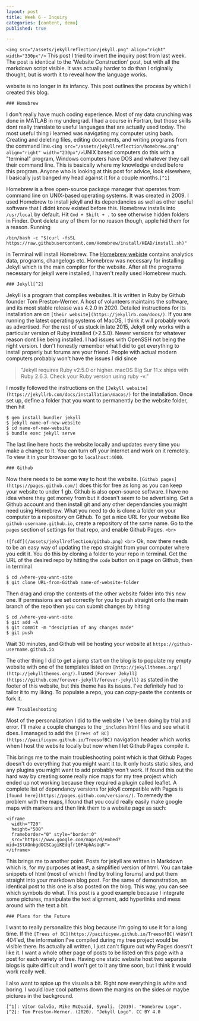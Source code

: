 ```yaml
---
layout: post
title: Week 6 - Inquiry
categories: [content, demo]
published: true

---
```

`<img src="/assets/jekyllreflection/jekyll.png" align="right" width="330px"/>`
This post I tried to invert the inquiry post from last week. The post is identical to the 'Website Construction' post, but with all the markdown script visible. It was actually harder to do than I originally thought, but is worth it to reveal how the language works.

website is no longer in its infancy. This post outlines the process by which I created this blog.

`### Homebrew`

I don't really have much coding experience. Most of my data crunching was done in MATLAB in my undergrad. I had a course in Fortran, but those skills dont really translate to useful languages that are actually used today. The most useful thing i learned was navigating my computer using bash. Creating and deleting files, editing documents, and writing programs from the command line.`<img src="/assets/jekyllreflection/homebrew.png" align="right" width="230px"/>`UNIX based computers do this with a "terminal" program, Windows computers have DOS and whatever they call their command line. This is basically where my knowledge ended before this program. Anyone who is looking at this post for advice, look elsewhere; I basically just banged my head against it for a couple months.`[^1]`

Homebrew is a free open-source package manager that operates from command line on UNIX-based operating systems. It was created in 2009. I used Homebrew to install jekyll and its dependancies as well as other useful software that I didnt know existed before this. Homebrew installs into ``/usr/local`` by default. Hit ``Cmd + Shift + .`` to see otherwise hidden folders in Finder. Dont delete any of them for no reason though, apple hid them for a reason. Running
```
/bin/bash -c "$(curl -fsSL https://raw.githubusercontent.com/Homebrew/install/HEAD/install.sh)"
```
in Terminal will install Homebrew. The [Homebrew webiste](https://brew.sh/) contains analytics data, programs, changelogs etc. Homebrew was necessary for installing Jekyll which is the main compiler for the website. After all the programs necessary for jekyll were installed, I haven't really used Homebrew much.

`### Jekyll[^2]`

Jekyll is a program that compiles websites. It is written in Ruby by Github founder Tom Preston-Werner. A host of volunteers maintains the software, and its most stable release was 4.2.0 in 2020. Detailed instructions for its installation are on `[their website](https://jekyllrb.com/docs/)`. If you are running the latest operating systems of MacOS, I think it will probably work as advertised. For the rest of us stuck in late 2015, Jekyll only works with a particular version of Ruby installed (>2.5.0). Newer versions for whatever reason dont like being installed. I had issues with OpenSSH not being the right version. I don't honestly remember what I did to get everything to install properly but forums are your friend. People with actual modern computers probably won't have the issues I did since

>"Jekyll requires Ruby v2.5.0 or higher. macOS Big Sur 11.x ships with Ruby 2.6.3. Check your Ruby version using ruby -v."

I mostly followed the instructions on the `[Jekyll website](https://jekyllrb.com/docs/installation/macos/)` for the installation. Once set up, define a folder that you want to permanently be the website folder, then hit 

```
$ gem install bundler jekyll
$ jekyll name-of-new-website
$ cd name-of-new-website
$ bundle exec jekyll serve
```
The last line here hosts the website locally and updates every time you make a change to it. You can turn off your internet and work on it remotely. To view it in your browser go to `localhost:4000`.

`### Github`

Now there needs to be some way to host the website. `[Github pages](https://pages.github.com/)` does this for free as long as you can keep your website to under 1 gb. Github is also open-source software. I have no idea where they get money from but it doesn't seem to be advertising. Get a Github account and then install git and any other dependancies you might need using Homebrew. What you need to do is clone a folder on your computer to a repository on Github. To get a nice URL for your website like `github-username.github.io`, create a repository of the same name. Go to the `pages` section of settings for that repo, and enable Github Pages.
`<br>`

`![fsdf](/assets/jekyllreflection/github.png)`
`<br>`
Ok, now there needs to be an easy way of updating the repo straight from your computer where you edit it. You do this by cloning a folder to your repo in terminal. Get the URL of the desired repo by hitting the `code` button on it page on Github, then in terminal
```
$ cd /where-you-want-site
$ git clone URL-from-Github name-of-website-folder
```
Then drag and drop the contents of the other website folder into this new one. If permissions are set correctly for you to push straight onto the main branch of the repo then you can submit changes by hitting
```
$ cd /where-you-want-site
$ git add -A
$ git commit -m "desciption of any changes made"
$ git push
```
Wait 30 minutes, and Github will be hosting your website at `https://github-username.github.io`

The other thing I did to get a jump start on the blog is to populate my empty website with one of the templates listed on `[http://jekyllthemes.org/](http://jekyllthemes.org/)`. I used `[Forever Jekyll](https://github.com/forever-jekyll/forever-jekyll)` as stated in the footer of this website, but this theme has its issues. I've definitely had to tailor it to my liking. To populate a repo, you can copy-paste the contents or fork it.

`### Troubleshooting`

Most of the personalization I did to the website I 've been doing by trial and error. I'll make a couple changes to the `_includes` html files and see what it does. I managed to add the `[Trees of BC](https://pacificyew.github.io/TreesofBC)` navigation header which works when I host the website locally but now when I let Github Pages compile it. 

This brings me to the main troubleshooting point which is that Github Pages doesn't do everything that you might want it to. It only hosts static sites, and any plugins you might want to add probably won't work. If found this out the hard way by creating some really nice maps for my tree project which ended up not working because they required a plugin called leaflet. A complete list of dependancy versions for jekyll compatible with Pages is `[found here](https://pages.github.com/versions/)`. To remedy the problem with the maps, I found that you could really easily make google maps with markers and then link them to a website page as such:
```
<iframe 
  width="720"
  height="500"
  frameborder="0" style="border:0"
  src="https://www.google.com/maps/d/embed?mid=1StAOnbgdOCSCagiKEdqfr10P4phAsUqK">
</iframe>
```

This brings me to another point. Posts for jekyll are written in Markdown which is, for my purposes at least, a simplified version of html. You can take snippets of html (most of which I find by trolling forums) and put them straight into your markdown blog post. For the same of demonstration, an identical post to this one is also posted on the blog. This way, you can see which symbols do what. This post is a good example because I integrate some pictures, manipulate the text alignment, add hyperlinks and mess around with the text a bit.

`### Plans for the Future`

I want to really personalize this blog because I'm going to use it for a long time. If the `[Trees of BC](https://pacificyew.github.io/TreesofBC)` wasn't 404'ed, the information I've compiled during my tree project would be visible there. Its actually all written, I just can't figure out why Pages doesn't like it. I want a whole other page of posts to be listed on this page with a post for each variety of tree. Having one static website host two separate blogs is quite difficult and I won't get to it any time soon, but I think it would work really well.

I also want to spice up the visuals a bit. Right now everything is white and boring. I would love cool patterns down the margins on the sides or maybe pictures in the background.

```
[^1]: Vítor Galvão, Mike McQuaid, Synoli. (2019). "Homebrew Logo". 
[^2]: Tom Preston-Werner. (2020). "Jekyll Logo". CC BY 4.0
```
